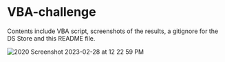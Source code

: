 # VBA-challenge
Contents include VBA script, screenshots of the results, a gitignore for the DS Store and this README file. 

![2020 Screenshot 2023-02-28 at 12 22 59 PM](https://user-images.githubusercontent.com/112681621/221997364-6725726a-ddf7-48b4-80e3-c56c5a431ca0.png)
